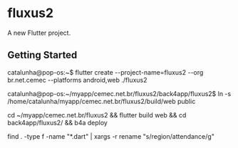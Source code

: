 # fluxus2

A new Flutter project.

## Getting Started

catalunha@pop-os:~$ flutter create --project-name=fluxus2 --org br.net.cemec --platforms android,web ./fluxus2

catalunha@pop-os:~/myapp/cemec.net.br/fluxus2/back4app/fluxus2$ ln -s /home/catalunha/myapp/cemec.net.br/fluxus2/build/web public

cd ~/myapp/cemec.net.br/fluxus2 && flutter build web && cd back4app/fluxus2/ && b4a deploy

find . -type f -name "*.dart" | xargs -r rename "s/region/attendance/g"
